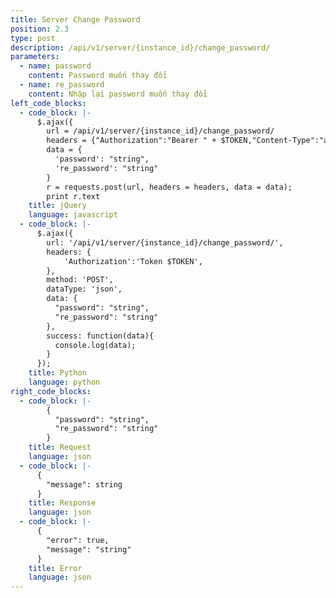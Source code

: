 ```yaml
---
title: Server Change Password
position: 2.3
type: post
description: /api/v1/server/{instance_id}/change_password/
parameters:
  - name: password
    content: Password muốn thay đổi
  - name: re_password
    content: Nhập lại password muốn thay đổi
left_code_blocks:
  - code_block: |-
      $.ajax({
        url = /api/v1/server/{instance_id}/change_password/
        headers = {"Authorization":"Bearer " + $TOKEN,"Content-Type":"application/json"}
        data = {
          'password': "string",
          're_password': "string"
        }
        r = requests.post(url, headers = headers, data = data);
        print r.text
    title: jQuery
    language: javascript
  - code_block: |-
      $.ajax({
        url: '/api/v1/server/{instance_id}/change_password/',
        headers: {
            'Authorization':'Token $TOKEN',
        },
        method: 'POST',
        dataType: 'json',
        data: {
          "password": "string",
          "re_password": "string"
        },
        success: function(data){
          console.log(data);
        }
      });
    title: Python
    language: python
right_code_blocks:
  - code_block: |-
        {
          "password": "string",
          "re_password": "string"
        }
    title: Request
    language: json
  - code_block: |-
      {
        "message": string
      }
    title: Response
    language: json
  - code_block: |-
      {
        "error": true,
        "message": "string"
      }
    title: Error
    language: json
---
```






